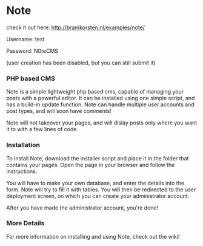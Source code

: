 # Note

check it out here: http://bramkorsten.nl/examples/note/

Username: test

Password: N0teCMS

(user creation has been disabled, but you can still submit it)

### PHP based CMS
Note is a simple lightweight php based cms, capable of managing your posts with a powerful editor. It can be installed using one simple script, and has a build-in update function.
Note can handle multiple user accounts and post types, and will soon have comments!

Note will not takeover your pages, and will dislay posts only where you want it to with a few lines of code.

### Installation
To install Note, download the installer script and place it in the folder that contains your pages. Open the page in your browser and follow the instructions.

You will have to make your own database, and enter the details into the form. Note will try to fill it with tables.
You will then be redirected to the user deployment screen, on which you can create your administrator account.

After you have made the administrator account, you're done!

### More Details
For more information on installing and using Note, check out the wiki!
